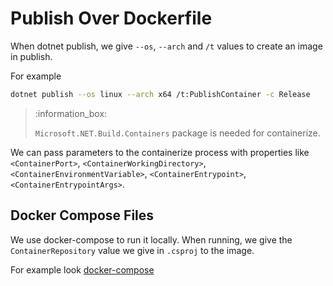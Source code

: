 # Publish Over Dockerfile

When dotnet publish, we give `--os`, `--arch` and `/t` values to create an
image in publish.

For example

```bash
dotnet publish --os linux --arch x64 /t:PublishContainer -c Release
```

> :information_box:
>
> `Microsoft.NET.Build.Containers` package is needed for containerize.

We can pass parameters to the containerize process with properties like
`<ContainerPort>`, `<ContainerWorkingDirectory>`,
`<ContainerEnvironmentVariable>`, `<ContainerEntrypoint>`,
`<ContainerEntrypointArgs>`.

## Docker Compose Files

We use docker-compose to run it locally. When running, we give the
`ContainerRepository` value we give in `.csproj` to the image.

For example look [docker-compose](/docker-compose.yml)
